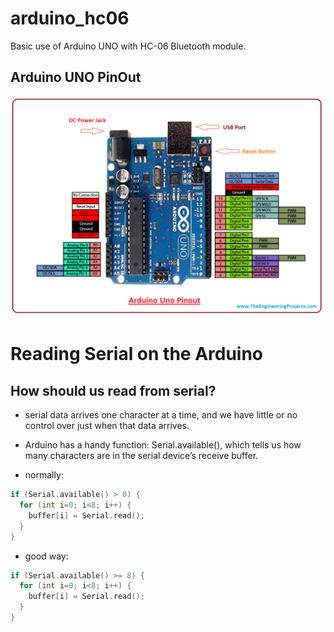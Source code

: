 # arduino_hc06
Basic use of Arduino UNO with HC-06 Bluetooth module.

## Arduino UNO PinOut
![Alt text](https://github.com/KhairulIzwan/arduino_hc06/blob/master/img/Introduction-to-Arduino-UNO.png)

# Reading Serial on the Arduino
## How should us read from serial?
- serial data arrives one character at a time, and we have little or no control over just when that data arrives.
- Arduino has a handy function: Serial.available(), which tells us how many characters are in the serial device’s receive buffer.

- normally:
```c++
if (Serial.available() > 0) {
  for (int i=0; i<8; i++) {
    buffer[i] = Serial.read();
  }
}
```

- good way:
```c++
if (Serial.available() >= 8) {
  for (int i=0; i<8; i++) {
    buffer[i] = Serial.read();
  }
}
```
